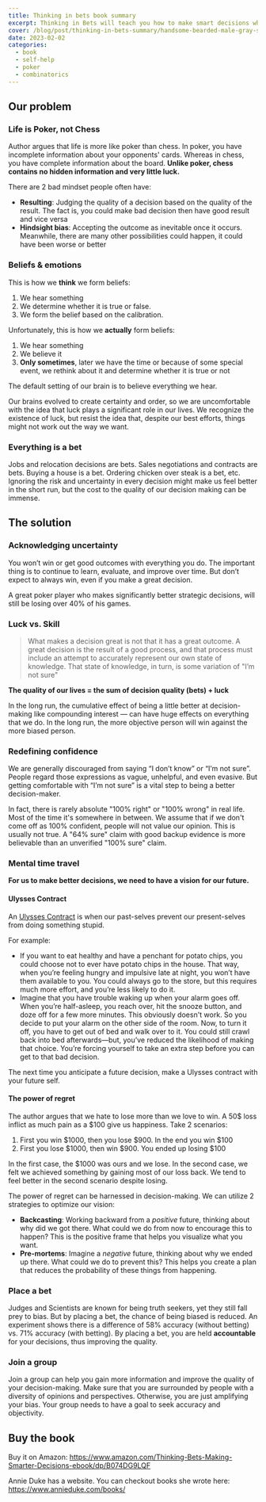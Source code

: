 ```yaml
---
title: Thinking in bets book summary
excerpt: Thinking in Bets will teach you how to make smart decisions when you do not have all the facts.
cover: /blog/post/thinking-in-bets-summary/handsome-bearded-male-gray-shirt-is-playing-poker-sitting-table-casino-he-is-making-bets-waiting-big-win-gambling-money-games-fortune.jpg
date: 2023-02-02
categories:
  - book
  - self-help
  - poker
  - combinatorics
---
```


## Our problem

### Life is Poker, not Chess

Author argues that life is more like poker than chess.
In poker, you have incomplete information about your opponents' cards.
Whereas in chess, you have complete information about the board.
**Unlike poker, chess contains no hidden information and very little luck.**

There are 2 bad mindset people often have:

- **Resulting**: Judging the quality of a decision based on the quality of the result.
  The fact is, you could make bad decision then have good result and vice versa
- **Hindsight bias**: Accepting the outcome as inevitable once it occurs. Meanwhile,
  there are many other possibilities could happen, it could have been worse or better

### Beliefs & emotions

This is how we **think** we form beliefs:

1. We hear something
2. We determine whether it is true or false.
3. We form the belief based on the calibration.

Unfortunately, this is how we **actually** form beliefs:

1. We hear something
2. We believe it
3. **Only sometimes**, later we have the time or because of some special event,
   we rethink about it and determine whether it is true or not

The default setting of our brain is to believe everything we hear.

Our brains evolved to create certainty and order, so we are
uncomfortable with the idea that luck plays a significant role in our lives.
We recognize the existence of luck, but resist the idea that,
despite our best efforts, things might not work out the way we want.

### Everything is a bet

Jobs and relocation decisions are bets. Sales negotiations and contracts are bets.
Buying a house is a bet. Ordering chicken over steak is a bet, etc.
Ignoring the risk and uncertainty in every decision might make us feel better in the short run,
but the cost to the quality of our decision making can be immense.

## The solution

### Acknowledging uncertainty

You won’t win or get good outcomes with everything you do.
The important thing is to continue to learn, evaluate, and improve over time.
But don’t expect to always win, even if you make a great decision.

A great poker player who makes significantly better strategic decisions, will
still be losing over 40% of his games.

### Luck vs. Skill

> What makes a decision great is not that it has a great outcome.
> A great decision is the result of a good process,
> and that process must include an attempt to accurately represent our own state of knowledge.
> That state of knowledge, in turn, is some variation of "I’m not sure"

**The quality of our lives = the sum of decision quality (bets) + luck**

In the long run, the cumulative effect of being a little better at decision-making
like compounding interest — can have huge effects on everything that we do.
In the long run, the more objective person will win against the more biased person.

### Redefining confidence

We are generally discouraged from saying “I don’t know” or “I’m not sure”.
People regard those expressions as vague, unhelpful, and even evasive.
But getting comfortable with “I’m not sure” is a vital step to being a better decision-maker.

In fact, there is rarely absolute "100% right" or "100% wrong" in real life.
Most of the time it's somewhere in between.
We assume that if we don't come off as 100% confident, people will not value our opinion.
This is usually not true. A "64% sure" claim with good backup evidence is more believable
than an unverified "100% sure" claim.

### Mental time travel

**For us to make better decisions, we need to have a vision for our future.**

#### Ulysses Contract

An [Ulysses Contract](https://en.wikipedia.org/wiki/Ulysses_pact) is when our past-selves prevent our present-selves from doing something stupid.

For example:

- If you want to eat healthy and have a penchant for potato chips,
  you could choose not to ever have potato chips in the house.
  That way, when you’re feeling hungry and impulsive late at night,
  you won’t have them available to you. You could always go to the store,
  but this requires much more effort, and you’re less likely to do it.
- Imagine that you have trouble waking up when your alarm goes off.
  When you’re half-asleep, you reach over, hit the snooze button,
  and doze off for a few more minutes. This obviously doesn't work.
  So you decide to put your alarm on the other side of the room.
  Now, to turn it off, you have to get out of bed and walk over to it.
  You could still crawl back into bed afterwards—but, you’ve reduced the
  likelihood of making that choice. You’re forcing yourself to take an extra step
  before you can get to that bad decision.

The next time you anticipate a future decision, make a Ulysses contract with your future self.

#### The power of regret

The author argues that we hate to lose more than we love to win. A 50$ loss inflict
as much pain as a $100 give us happiness. Take 2 scenarios:

1. First you win $1000, then you lose $900. In the end you win $100
2. First you lose $1000, then win $900. You ended up losing $100

In the first case, the $1000 was ours and we lose. In the second case, we felt
we achieved something by gaining most of our loss back. We tend to feel better
in the second scenario despite losing.

The power of regret can be harnessed in decision-making.
We can utilize 2 strategies to optimize our vision:

- **Backcasting**: Working backward from a _positive_ future, thinking about why did we got there.
  What could we do from now to encourage this to happen? This is the positive frame that helps you
  visualize what you want.
- **Pre-mortems**: Imagine a _negative_ future, thinking about why we ended up there.
  What could we do to prevent this? This helps you create a plan that reduces the probability
  of these things from happening.

### Place a bet

Judges and Scientists are known for being truth seekers, yet they still fall prey to bias.
But by placing a bet, the chance of being biased is reduced. An experiment shows there is a
difference of 58% accuracy (without betting) vs. 71% accuracy (with betting).
By placing a bet, you are held **accountable** for your decisions, thus improving the quality.

### Join a group

Join a group can help you gain more information and improve the quality of your decision-making.
Make sure that you are surrounded by people with a diversity of opinions and perspectives.
Otherwise, you are just amplifying your bias.
Your group needs to have a goal to seek accuracy and objectivity.

## Buy the book

Buy it on Amazon: https://www.amazon.com/Thinking-Bets-Making-Smarter-Decisions-ebook/dp/B074DG9LQF

Annie Duke has a website. You can checkout books she wrote here: https://www.annieduke.com/books/
